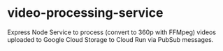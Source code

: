# video-processing-service

Express Node Service to process (convert to 360p with FFMpeg) videos uploaded to Google Cloud Storage to Cloud Run via PubSub messages.
